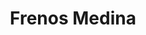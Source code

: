 ---
title: "Frenos Medina"
url: /caracas/frenos-medina-los-laboratorios-2/
shop: reparación de automóviles
---